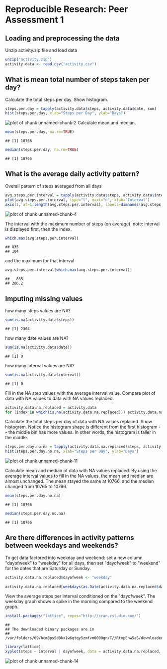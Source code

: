 # Reproducible Research: Peer Assessment 1



## Loading and preprocessing the data
Unzip activity.zip file and load data 

```r
unzip("activity.zip")
activity.data <- read.csv("activity.csv")
```
## What is mean total number of steps taken per day?
Calculate the total steps per day. Show histogram.

```r
steps.per.day = tapply(activity.data$steps, activity.data$date, sum)
hist(steps.per.day, xlab="Steps per Day", ylab="Days")
```

![plot of chunk unnamed-chunk-2](figure/unnamed-chunk-2.png) 
Calculate mean and median.

```r
mean(steps.per.day, na.rm=TRUE)
```

```
## [1] 10766
```

```r
median(steps.per.day, na.rm=TRUE)
```

```
## [1] 10765
```

## What is the average daily activity pattern?
Overall pattern of steps averaged from all days 

```r
avg.steps.per.interval = tapply(activity.data$steps, activity.data$interval, mean, na.rm=TRUE)
plot(avg.steps.per.interval, type="l", xaxt="n", xlab="Interval")
axis(1, at=1:length(avg.steps.per.interval), labels=dimnames(avg.steps.per.interval)[[1]])
```

![plot of chunk unnamed-chunk-4](figure/unnamed-chunk-4.png) 

The interval with the maximum number of steps (on average). note: interval is displayed first, then the index. 

```r
which.max(avg.steps.per.interval)
```

```
## 835 
## 104
```
and the maximum for that interval

```r
avg.steps.per.interval[which.max(avg.steps.per.interval)]
```

```
##   835 
## 206.2
```

## Imputing missing values
how many steps values are NA?

```r
sum(is.na(activity.data$steps))
```

```
## [1] 2304
```
how many date values are NA?

```r
sum(is.na(activity.data$date))
```

```
## [1] 0
```
how many interval values are NA?

```r
sum(is.na(activity.data$interval))
```

```
## [1] 0
```

Fill in the NA step values with the average interval value. Compare plot of data with NA values to data with NA values replaced.

```r
activity.data.na.replaced = activity.data
for (index in which(is.na(activity.data.na.replaced))) activity.data.na.replaced[index, "steps"] <- avg.steps.per.interval[as.character(activity.data.na.replaced[index, "interval"])]
```
Calculate the total steps per day of data with NA values replaced. Show histogram. Notice the histogram shape is different from the first histogram -- the middle bin has more values. In other words, the histogram is taller in the middle.

```r
steps.per.day.no.na = tapply(activity.data.na.replaced$steps, activity.data.na.replaced$date, sum)
hist(steps.per.day.no.na, xlab="Steps per Day", ylab="Days")
```

![plot of chunk unnamed-chunk-11](figure/unnamed-chunk-11.png) 

Calculate mean and median of data with NA values replaced. By using the average interval values to fill in the NA values, the mean and median are almost unchanged. The mean stayed the same at 10766, and the median changed from 10765 to 10766. 

```r
mean(steps.per.day.no.na)
```

```
## [1] 10766
```

```r
median(steps.per.day.no.na)
```

```
## [1] 10766
```

## Are there differences in activity patterns between weekdays and weekends?

To get data factored into weekday and weekend: set a new column "dayofweek" to "weekday" for all days, then set "dayofweek" to "weekend" for the dates that are Saturday or Sunday. 

```r
activity.data.na.replaced$dayofweek <- "weekday"
  
activity.data.na.replaced[weekdays(as.Date(activity.data.na.replaced$date)) %in% c("Saturday", "Sunday"), ]$dayofweek <- "weekend"
```

View the average steps per interval conditioned on the "dayofweek". The weekday graph shows a spike in the morning compared to the weekend graph. 

```r
install.packages("lattice", repos="http://cran.rstudio.com/")
```

```
## 
## The downloaded binary packages are in
## 	/var/folders/69/hcm8ps5d0kx1w6qtqy5zmfvm0000gn/T//RtmpEnw5aS/downloaded_packages
```

```r
library(lattice)
xyplot(steps ~ interval | dayofweek, data = activity.data.na.replaced, type="a", ylim=c(0,250), layout=c(1,2))
```

![plot of chunk unnamed-chunk-14](figure/unnamed-chunk-14.png) 
